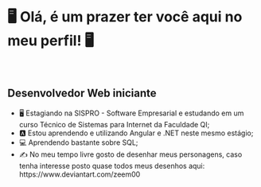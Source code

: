 <h1 class="title">🖥️ Olá, é um prazer ter você aqui no meu perfil! 🖥️</h1>
<br>
<h2>Desenvolvedor Web iniciante</h2>
<div class="content">
  <ul>
    <li>🖥️  Estagiando na SISPRO - Software Empresarial e estudando em um curso Técnico de Sistemas para Internet da Faculdade QI;</li>
    <li>🅰️  Estou aprendendo e utilizando Angular e .NET neste mesmo estágio;</li>
    <li>💻  Aprendendo bastante sobre SQL;</li>
    <li>✍️  No meu tempo livre gosto de desenhar meus personagens, caso tenha interesse posto quase todos meus desenhos aqui: https://www.deviantart.com/zeem00</li>
  </ul>
  <br>
